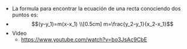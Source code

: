 - La formula para encontrar la ecuación de una recta conociendo dos puntos es:
- $$(y-y_1)=m(x-x_1) \\[0.5cm]  m=\frac{y_2-y_1}{x_2-x_1}$$
- Video
	- https://www.youtube.com/watch?v=bo3JsAc9CbE